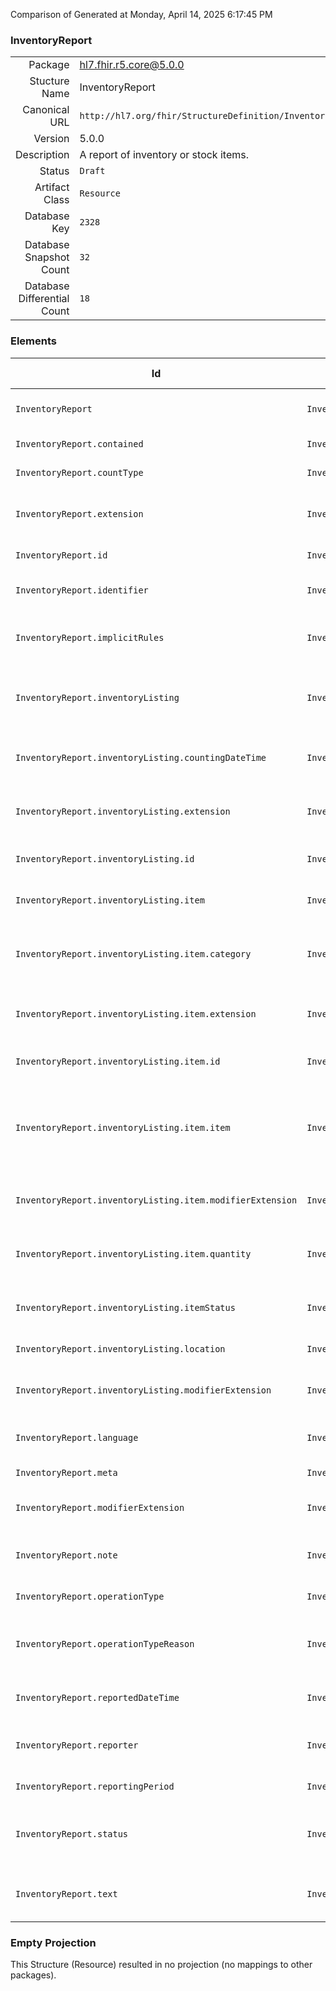 Comparison of 
Generated at Monday, April 14, 2025 6:17:45 PM

### InventoryReport

|      |     |
| ---: | --- |
| Package | hl7.fhir.r5.core@5.0.0 |
| Stucture Name | InventoryReport |
| Canonical URL | `http://hl7.org/fhir/StructureDefinition/InventoryReport` |
| Version | 5.0.0 |
| Description | A report of inventory or stock items. |
| Status | `Draft` |
| Artifact Class | `Resource` |
| Database Key | `2328` |
| Database Snapshot Count | `32` |
| Database Differential Count | `18` |

### Elements

| Id | Path | Name | Base Path | Short | Cardinality | Collated Type | Binding Strength | Binding Value Set |
| -- | ---- | ---- | --------- | ----- | ----------- | ------------- | ---------------- | ----------------- |
| `InventoryReport` | `InventoryReport` | `InventoryReport` | InventoryReport | A report of inventory or stock items | 0..* | InventoryReport |  |  |
| `InventoryReport.contained` | `InventoryReport.contained` | `contained` | DomainResource.contained | Contained, inline Resources | 0..* | Resource |  |  |
| `InventoryReport.countType` | `InventoryReport.countType` | `countType` | InventoryReport.countType | snapshot \| difference | 1..1 | code | `Required` | `http://hl7.org/fhir/ValueSet/inventoryreport-counttype|5.0.0` |
| `InventoryReport.extension` | `InventoryReport.extension` | `extension` | DomainResource.extension | Additional content defined by implementations | 0..* | Extension |  |  |
| `InventoryReport.id` | `InventoryReport.id` | `id` | Resource.id | Logical id of this artifact | 0..1 | id |  |  |
| `InventoryReport.identifier` | `InventoryReport.identifier` | `identifier` | InventoryReport.identifier | Business identifier for the report | 0..* | Identifier |  |  |
| `InventoryReport.implicitRules` | `InventoryReport.implicitRules` | `implicitRules` | Resource.implicitRules | A set of rules under which this content was created | 0..1 | uri |  |  |
| `InventoryReport.inventoryListing` | `InventoryReport.inventoryListing` | `inventoryListing` | InventoryReport.inventoryListing | An inventory listing section (grouped by any of the attributes) | 0..* | BackboneElement |  |  |
| `InventoryReport.inventoryListing.countingDateTime` | `InventoryReport.inventoryListing.countingDateTime` | `countingDateTime` | InventoryReport.inventoryListing.countingDateTime | The date and time when the items were counted | 0..1 | dateTime |  |  |
| `InventoryReport.inventoryListing.extension` | `InventoryReport.inventoryListing.extension` | `extension` | Element.extension | Additional content defined by implementations | 0..* | Extension |  |  |
| `InventoryReport.inventoryListing.id` | `InventoryReport.inventoryListing.id` | `id` | Element.id | Unique id for inter-element referencing | 0..1 | id |  |  |
| `InventoryReport.inventoryListing.item` | `InventoryReport.inventoryListing.item` | `item` | InventoryReport.inventoryListing.item | The item or items in this listing | 0..* | BackboneElement |  |  |
| `InventoryReport.inventoryListing.item.category` | `InventoryReport.inventoryListing.item.category` | `category` | InventoryReport.inventoryListing.item.category | The inventory category or classification of the items being reported | 0..1 | CodeableConcept |  |  |
| `InventoryReport.inventoryListing.item.extension` | `InventoryReport.inventoryListing.item.extension` | `extension` | Element.extension | Additional content defined by implementations | 0..* | Extension |  |  |
| `InventoryReport.inventoryListing.item.id` | `InventoryReport.inventoryListing.item.id` | `id` | Element.id | Unique id for inter-element referencing | 0..1 | id |  |  |
| `InventoryReport.inventoryListing.item.item` | `InventoryReport.inventoryListing.item.item` | `item` | InventoryReport.inventoryListing.item.item | The code or reference to the item type | 1..1 | CodeableReference(http://hl7.org/fhir/StructureDefinition/BiologicallyDerivedProduct), CodeableReference(http://hl7.org/fhir/StructureDefinition/Device), CodeableReference(http://hl7.org/fhir/StructureDefinition/InventoryItem), CodeableReference(http://hl7.org/fhir/StructureDefinition/InventoryItem), CodeableReference(http://hl7.org/fhir/StructureDefinition/Medication), CodeableReference(http://hl7.org/fhir/StructureDefinition/Medication), CodeableReference(http://hl7.org/fhir/StructureDefinition/NutritionProduct) |  |  |
| `InventoryReport.inventoryListing.item.modifierExtension` | `InventoryReport.inventoryListing.item.modifierExtension` | `modifierExtension` | BackboneElement.modifierExtension | Extensions that cannot be ignored even if unrecognized | 0..* | Extension |  |  |
| `InventoryReport.inventoryListing.item.quantity` | `InventoryReport.inventoryListing.item.quantity` | `quantity` | InventoryReport.inventoryListing.item.quantity | The quantity of the item or items being reported | 1..1 | Quantity |  |  |
| `InventoryReport.inventoryListing.itemStatus` | `InventoryReport.inventoryListing.itemStatus` | `itemStatus` | InventoryReport.inventoryListing.itemStatus | The status of the items that are being reported | 0..1 | CodeableConcept |  |  |
| `InventoryReport.inventoryListing.location` | `InventoryReport.inventoryListing.location` | `location` | InventoryReport.inventoryListing.location | Location of the inventory items | 0..1 | Reference(http://hl7.org/fhir/StructureDefinition/Location) |  |  |
| `InventoryReport.inventoryListing.modifierExtension` | `InventoryReport.inventoryListing.modifierExtension` | `modifierExtension` | BackboneElement.modifierExtension | Extensions that cannot be ignored even if unrecognized | 0..* | Extension |  |  |
| `InventoryReport.language` | `InventoryReport.language` | `language` | Resource.language | Language of the resource content | 0..1 | code | `Required` | `http://hl7.org/fhir/ValueSet/all-languages|5.0.0` |
| `InventoryReport.meta` | `InventoryReport.meta` | `meta` | Resource.meta | Metadata about the resource | 0..1 | Meta |  |  |
| `InventoryReport.modifierExtension` | `InventoryReport.modifierExtension` | `modifierExtension` | DomainResource.modifierExtension | Extensions that cannot be ignored | 0..* | Extension |  |  |
| `InventoryReport.note` | `InventoryReport.note` | `note` | InventoryReport.note | A note associated with the InventoryReport | 0..* | Annotation |  |  |
| `InventoryReport.operationType` | `InventoryReport.operationType` | `operationType` | InventoryReport.operationType | addition \| subtraction | 0..1 | CodeableConcept |  |  |
| `InventoryReport.operationTypeReason` | `InventoryReport.operationTypeReason` | `operationTypeReason` | InventoryReport.operationTypeReason | The reason for this count - regular count, ad-hoc count, new arrivals, etc | 0..1 | CodeableConcept |  |  |
| `InventoryReport.reportedDateTime` | `InventoryReport.reportedDateTime` | `reportedDateTime` | InventoryReport.reportedDateTime | When the report has been submitted | 1..1 | dateTime |  |  |
| `InventoryReport.reporter` | `InventoryReport.reporter` | `reporter` | InventoryReport.reporter | Who submits the report | 0..1 | Reference(http://hl7.org/fhir/StructureDefinition/Device), Reference(http://hl7.org/fhir/StructureDefinition/Patient), Reference(http://hl7.org/fhir/StructureDefinition/Practitioner), Reference(http://hl7.org/fhir/StructureDefinition/RelatedPerson) |  |  |
| `InventoryReport.reportingPeriod` | `InventoryReport.reportingPeriod` | `reportingPeriod` | InventoryReport.reportingPeriod | The period the report refers to | 0..1 | Period |  |  |
| `InventoryReport.status` | `InventoryReport.status` | `status` | InventoryReport.status | draft \| requested \| active \| entered-in-error | 1..1 | code | `Required` | `http://hl7.org/fhir/ValueSet/inventoryreport-status|5.0.0` |
| `InventoryReport.text` | `InventoryReport.text` | `text` | DomainResource.text | Text summary of the resource, for human interpretation | 0..1 | Narrative |  |  |
### Empty Projection

This Structure (Resource) resulted in no projection (no mappings to other packages).

